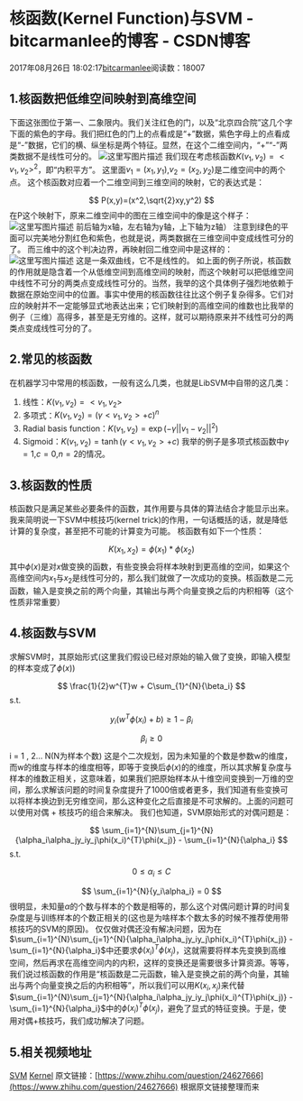 
# 核函数(Kernel Function)与SVM - bitcarmanlee的博客 - CSDN博客


2017年08月26日 18:02:17[bitcarmanlee](https://me.csdn.net/bitcarmanlee)阅读数：18007


## 1.核函数把低维空间映射到高维空间
下面这张图位于第一、二象限内。我们关注红色的门，以及“北京四合院”这几个字下面的紫色的字母。我们把红色的门上的点看成是“+”数据，紫色字母上的点看成是“-”数据，它们的横、纵坐标是两个特征。显然，在这个二维空间内，“+”“-”两类数据不是线性可分的。
![这里写图片描述](https://img-blog.csdn.net/20170826175532287?watermark/2/text/aHR0cDovL2Jsb2cuY3Nkbi5uZXQvYml0Y2FybWFubGVl/font/5a6L5L2T/fontsize/400/fill/I0JBQkFCMA==/dissolve/70/gravity/SouthEast)
我们现在考虑核函数$K(v_1,v_2) = <v_1,v_2>^2$，即“内积平方”。
这里面$v_1=(x_1,y_1)$,$v_2=(x_2,y_2)$是二维空间中的两个点。
这个核函数对应着一个二维空间到三维空间的映射，它的表达式是：

$$
P(x,y)=(x^2,\sqrt{2}xy,y^2)
$$
在P这个映射下，原来二维空间中的图在三维空间中的像是这个样子：
![这里写图片描述](https://img-blog.csdn.net/20170826175706459?watermark/2/text/aHR0cDovL2Jsb2cuY3Nkbi5uZXQvYml0Y2FybWFubGVl/font/5a6L5L2T/fontsize/400/fill/I0JBQkFCMA==/dissolve/70/gravity/SouthEast)
前后轴为x轴，左右轴为y轴，上下轴为z轴）
注意到绿色的平面可以完美地分割红色和紫色，也就是说，两类数据在三维空间中变成线性可分的了。
而三维中的这个判决边界，再映射回二维空间中是这样的：
![这里写图片描述](https://img-blog.csdn.net/20170826175736590?watermark/2/text/aHR0cDovL2Jsb2cuY3Nkbi5uZXQvYml0Y2FybWFubGVl/font/5a6L5L2T/fontsize/400/fill/I0JBQkFCMA==/dissolve/70/gravity/SouthEast)
这是一条双曲线，它不是线性的。
如上面的例子所说，核函数的作用就是隐含着一个从低维空间到高维空间的映射，而这个映射可以把低维空间中线性不可分的两类点变成线性可分的。当然，我举的这个具体例子强烈地依赖于数据在原始空间中的位置。事实中使用的核函数往往比这个例子复杂得多。它们对应的映射并不一定能够显式地表达出来；它们映射到的高维空间的维数也比我举的例子（三维）高得多，甚至是无穷维的。这样，就可以期待原来并不线性可分的两类点变成线性可分的了。
## 2.常见的核函数
在机器学习中常用的核函数，一般有这么几类，也就是LibSVM中自带的这几类：
1) 线性：$K(v_1,v_2)=<v_1,v_2>$
2) 多项式：$K(v_1,v_2)=(\gamma<v_1,v_2>+c)^n$
3) Radial basis function：$K(v_1,v_2)=\exp(-\gamma||v_1-v_2||^2)$
4) Sigmoid：$K(v_1,v_2)=\tanh(\gamma<v_1,v_2>+c)$
我举的例子是多项式核函数中$\gamma=1$,$c=0$,$n=2$的情况。
## 3.核函数的性质
核函数只是满足某些必要条件的函数，其作用要与具体的算法结合才能显示出来。
我来简明说一下SVM中核技巧(kernel trick)的作用，一句话概括的话，就是降低计算的复杂度，甚至把不可能的计算变为可能。
核函数有如下一个性质：

$$
K(x_1,x_2) = \phi (x_1)*\phi(x_2)
$$
其中$\phi(x)$是对$x$做变换的函数，有些变换会将样本映射到更高维的空间，如果这个高维空间内$x_1$与$x_2$是线性可分的，那么我们就做了一次成功的变换。核函数是二元函数，输入是变换之前的两个向量，其输出与两个向量变换之后的内积相等（这个性质非常重要）
## 4.核函数与SVM
求解SVM时，其原始形式(这里我们假设已经对原始的输入做了变换，即输入模型的样本变成了$\phi(x))$

$$
\frac{1}{2}w^{T}w + C\sum_{1}^{N}{\beta_i}
$$
s.t.

$$
y_i(w^{T}\phi(x_i)+b) \geq 1 - \beta_i
$$

$$
\beta_i \geq 0
$$
i = 1 , 2… N(N为样本个数)
这是个二次规划，因为未知量的个数是参数w的维度，而w的维度与样本的维度相等，即等于变换后$\phi(x)$的的维度，所以其求解复杂度与样本的维数正相关，这意味着，如果我们把原始样本从十维空间变换到一万维的空间，那么求解该问题的时间复杂度提升了1000倍或者更多，我们知道有些变换可以将样本换边到无穷维空间，那么这种变化之后直接是不可求解的。上面的问题可以使用对偶 + 核技巧的组合来解决。
我们也知道，SVM原始形式的对偶问题是：

$$
\sum_{i=1}^{N}\sum_{j=1}^{N}{\alpha_i\alpha_jy_iy_j\phi(x_i)^{T}\phi(x_j)} - \sum_{i=1}^{N}{\alpha_i}
$$
s.t.

$$
0\leq\alpha_i\leq C
$$

$$
\sum_{i=1}^{N}{y_i\alpha_i} = 0
$$
很明显，未知量$\alpha$的个数与样本的个数是相等的，那么这个对偶问题计算的时间复杂度是与训练样本的个数正相关的(这也是为啥样本个数太多的时候不推荐使用带核技巧的SVM的原因)。
仅仅做对偶还没有解决问题，因为在$\sum_{i=1}^{N}\sum_{j=1}^{N}{\alpha_i\alpha_jy_iy_j\phi(x_i)^{T}\phi(x_j)} - \sum_{i=1}^{N}{\alpha_i}$中还要求$\phi(x_i)^{T}\phi(x_j)$，这就需要将样本先变换到高维空间，然后再求在高维空间内的内积，这样的变换还是需要很多计算资源。等等，我们说过核函数的作用是“核函数是二元函数，输入是变换之前的两个向量，其输出与两个向量变换之后的内积相等”，所以我们可以用$K(x_i,x_j)$来代替$\sum_{i=1}^{N}\sum_{j=1}^{N}{\alpha_i\alpha_jy_iy_j\phi(x_i)^{T}\phi(x_j)} - \sum_{i=1}^{N}{\alpha_i}$中的$\phi(x_i)^{T}\phi(x_j)$，避免了显式的特征变换。于是，使用对偶+核技巧，我们成功解决了问题。
## 5.相关视频地址
[SVM](http://cn-static.udacity.com/mlnd/videos/SVM.mp4)
[Kernel](http://cn-static.udacity.com/mlnd/videos/Kernel.mp4)
原文链接：[https://www.zhihu.com/question/24627666](https://www.zhihu.com/question/24627666)
根据原文链接整理而来

